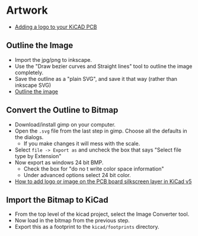 # Artwork

* [Adding a logo to your KiCAD PCB](https://www.re-innovation.co.uk/docs/adding-logo-to-kicad/)

## Outline the Image

* Import the jpg/png to inkscape.
* Use the "Draw bezier curves and Straight lines" tool to outline the image completely.
* Save the outline as a "plain SVG", and save it that way (rather than inkscape SVG)
* [Outline the image](https://www.youtube.com/watch?v=lcmY77oxd8w)

## Convert the Outline to Bitmap

* Download/install gimp on your computer.
* Open the `.svg` file from the last step in gimp. Choose all the defaults in the dialogs.
  * If you make changes it will mess with the scale.
* Select `file -> Export as` and uncheck the box that says  "Select file type by Extension"
* Now export as windows 24 bit BMP.
  * Check the box for "do no t write color space information" 
  * Under advanced options select 24 bit color.
* [How to add logo or image on the PCB board silkscreen layer in KiCad v5](https://acoptex.com/wp/how-to-add-logo-or-image-on-the-pcb-board-in-kicad-v5/)

## Import the Bitmap to KiCad

* From the top level of the kicad project, select the Image Converter tool.
* Now load in the bitmap from the previous step.
* Export this as a footprint to the `kicad/footprints` directory.

